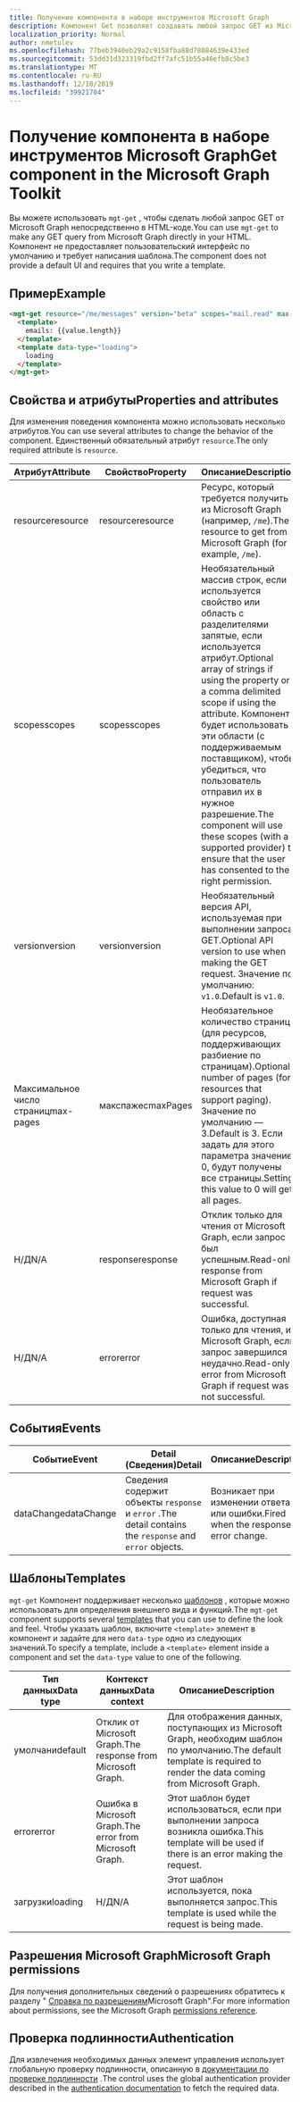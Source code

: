 ```yaml
---
title: Получение компонента в наборе инструментов Microsoft Graph
description: Компонент Get позволяет создавать любой запрос GET из Microsoft Graph непосредственно в HTML-коде.
localization_priority: Normal
author: nmetulev
ms.openlocfilehash: 77beb3940eb29a2c9158fba88d78084639e433ed
ms.sourcegitcommit: 53dd31d323319fbd2ff7afc51b55a46efb8c5be3
ms.translationtype: MT
ms.contentlocale: ru-RU
ms.lasthandoff: 12/10/2019
ms.locfileid: "39921704"
---
```

# <a name="get-component-in-the-microsoft-graph-toolkit"></a><span data-ttu-id="df1a2-103">Получение компонента в наборе инструментов Microsoft Graph</span><span class="sxs-lookup"><span data-stu-id="df1a2-103">Get component in the Microsoft Graph Toolkit</span></span>

<span data-ttu-id="df1a2-104">Вы можете использовать `mgt-get` , чтобы сделать любой запрос GET от Microsoft Graph непосредственно в HTML-коде.</span><span class="sxs-lookup"><span data-stu-id="df1a2-104">You can use `mgt-get` to make any GET query from Microsoft Graph directly in your HTML.</span></span> <span data-ttu-id="df1a2-105">Компонент не предоставляет пользовательский интерфейс по умолчанию и требует написания шаблона.</span><span class="sxs-lookup"><span data-stu-id="df1a2-105">The component does not provide a default UI and requires that you write a template.</span></span>

## <a name="example"></a><span data-ttu-id="df1a2-106">Пример</span><span class="sxs-lookup"><span data-stu-id="df1a2-106">Example</span></span>

```html
<mgt-get resource="/me/messages" version="beta" scopes="mail.read" max-pages="2">
  <template>
    emails: {{value.length}}
  </template>
  <template data-type="loading">
    loading
  </template>
</mgt-get>
```

## <a name="properties-and-attributes"></a><span data-ttu-id="df1a2-107">Свойства и атрибуты</span><span class="sxs-lookup"><span data-stu-id="df1a2-107">Properties and attributes</span></span>

<span data-ttu-id="df1a2-108">Для изменения поведения компонента можно использовать несколько атрибутов.</span><span class="sxs-lookup"><span data-stu-id="df1a2-108">You can use several attributes to change the behavior of the component.</span></span> <span data-ttu-id="df1a2-109">Единственный обязательный атрибут `resource`.</span><span class="sxs-lookup"><span data-stu-id="df1a2-109">The only required attribute is `resource`.</span></span>

| <span data-ttu-id="df1a2-110">Атрибут</span><span class="sxs-lookup"><span data-stu-id="df1a2-110">Attribute</span></span> | <span data-ttu-id="df1a2-111">Свойство</span><span class="sxs-lookup"><span data-stu-id="df1a2-111">Property</span></span>  | <span data-ttu-id="df1a2-112">Описание</span><span class="sxs-lookup"><span data-stu-id="df1a2-112">Description</span></span> |
| --- | --- | --- |
| <span data-ttu-id="df1a2-113">resource</span><span class="sxs-lookup"><span data-stu-id="df1a2-113">resource</span></span> | <span data-ttu-id="df1a2-114">resource</span><span class="sxs-lookup"><span data-stu-id="df1a2-114">resource</span></span> | <span data-ttu-id="df1a2-115">Ресурс, который требуется получить из Microsoft Graph (например, `/me`).</span><span class="sxs-lookup"><span data-stu-id="df1a2-115">The resource to get from Microsoft Graph (for example, `/me`).</span></span> |
| <span data-ttu-id="df1a2-116">scopes</span><span class="sxs-lookup"><span data-stu-id="df1a2-116">scopes</span></span> | <span data-ttu-id="df1a2-117">scopes</span><span class="sxs-lookup"><span data-stu-id="df1a2-117">scopes</span></span> | <span data-ttu-id="df1a2-118">Необязательный массив строк, если используется свойство или область с разделителями запятые, если используется атрибут.</span><span class="sxs-lookup"><span data-stu-id="df1a2-118">Optional array of strings if using the property or a comma delimited scope if using the attribute.</span></span> <span data-ttu-id="df1a2-119">Компонент будет использовать эти области (с поддерживаемым поставщиком), чтобы убедиться, что пользователь отправил их в нужное разрешение.</span><span class="sxs-lookup"><span data-stu-id="df1a2-119">The component will use these scopes (with a supported provider) to ensure that the user has consented to the right permission.</span></span> |
| <span data-ttu-id="df1a2-120">version</span><span class="sxs-lookup"><span data-stu-id="df1a2-120">version</span></span> | <span data-ttu-id="df1a2-121">version</span><span class="sxs-lookup"><span data-stu-id="df1a2-121">version</span></span> | <span data-ttu-id="df1a2-122">Необязательный версия API, используемая при выполнении запроса GET.</span><span class="sxs-lookup"><span data-stu-id="df1a2-122">Optional API version to use when making the GET request.</span></span> <span data-ttu-id="df1a2-123">Значение по умолчанию: `v1.0`.</span><span class="sxs-lookup"><span data-stu-id="df1a2-123">Default is `v1.0`.</span></span>  |
| <span data-ttu-id="df1a2-124">Максимальное число страниц</span><span class="sxs-lookup"><span data-stu-id="df1a2-124">max-pages</span></span> | <span data-ttu-id="df1a2-125">макспажес</span><span class="sxs-lookup"><span data-stu-id="df1a2-125">maxPages</span></span> | <span data-ttu-id="df1a2-126">Необязательное количество страниц (для ресурсов, поддерживающих разбиение по страницам).</span><span class="sxs-lookup"><span data-stu-id="df1a2-126">Optional number of pages (for resources that support paging).</span></span> <span data-ttu-id="df1a2-127">Значение по умолчанию — 3.</span><span class="sxs-lookup"><span data-stu-id="df1a2-127">Default is 3.</span></span> <span data-ttu-id="df1a2-128">Если задать для этого параметра значение 0, будут получены все страницы.</span><span class="sxs-lookup"><span data-stu-id="df1a2-128">Setting this value to 0 will get all pages.</span></span>  |
| <span data-ttu-id="df1a2-129">Н/Д</span><span class="sxs-lookup"><span data-stu-id="df1a2-129">N/A</span></span> | <span data-ttu-id="df1a2-130">response</span><span class="sxs-lookup"><span data-stu-id="df1a2-130">response</span></span> | <span data-ttu-id="df1a2-131">Отклик только для чтения от Microsoft Graph, если запрос был успешным.</span><span class="sxs-lookup"><span data-stu-id="df1a2-131">Read-only response from Microsoft Graph if request was successful.</span></span>  |
| <span data-ttu-id="df1a2-132">Н/Д</span><span class="sxs-lookup"><span data-stu-id="df1a2-132">N/A</span></span> |<span data-ttu-id="df1a2-133">error</span><span class="sxs-lookup"><span data-stu-id="df1a2-133">error</span></span>| <span data-ttu-id="df1a2-134">Ошибка, доступная только для чтения, из Microsoft Graph, если запрос завершился неудачно.</span><span class="sxs-lookup"><span data-stu-id="df1a2-134">Read-only error from Microsoft Graph if request was not successful.</span></span> |

## <a name="events"></a><span data-ttu-id="df1a2-135">События</span><span class="sxs-lookup"><span data-stu-id="df1a2-135">Events</span></span>
| <span data-ttu-id="df1a2-136">Событие</span><span class="sxs-lookup"><span data-stu-id="df1a2-136">Event</span></span> | <span data-ttu-id="df1a2-137">Detail (Сведения)</span><span class="sxs-lookup"><span data-stu-id="df1a2-137">Detail</span></span> | <span data-ttu-id="df1a2-138">Описание</span><span class="sxs-lookup"><span data-stu-id="df1a2-138">Description</span></span> |
| --- | --- | --- |
| <span data-ttu-id="df1a2-139">dataChange</span><span class="sxs-lookup"><span data-stu-id="df1a2-139">dataChange</span></span> | <span data-ttu-id="df1a2-140">Сведения содержит объекты `response` и `error` .</span><span class="sxs-lookup"><span data-stu-id="df1a2-140">The detail contains the `response` and `error` objects.</span></span> | <span data-ttu-id="df1a2-141">Возникает при изменении ответа или ошибки.</span><span class="sxs-lookup"><span data-stu-id="df1a2-141">Fired when the response or error change.</span></span> |

## <a name="templates"></a><span data-ttu-id="df1a2-142">Шаблоны</span><span class="sxs-lookup"><span data-stu-id="df1a2-142">Templates</span></span>

<span data-ttu-id="df1a2-143">`mgt-get` Компонент поддерживает несколько [шаблонов](../templates.md) , которые можно использовать для определения внешнего вида и функций.</span><span class="sxs-lookup"><span data-stu-id="df1a2-143">The `mgt-get` component supports several [templates](../templates.md) that you can use to define the look and feel.</span></span> <span data-ttu-id="df1a2-144">Чтобы указать шаблон, включите `<template>` элемент в компонент и задайте для него `data-type` одно из следующих значений.</span><span class="sxs-lookup"><span data-stu-id="df1a2-144">To specify a template, include a `<template>` element inside a component and set the `data-type` value to one of the following.</span></span>

| <span data-ttu-id="df1a2-145">Тип данных</span><span class="sxs-lookup"><span data-stu-id="df1a2-145">Data type</span></span> | <span data-ttu-id="df1a2-146">Контекст данных</span><span class="sxs-lookup"><span data-stu-id="df1a2-146">Data context</span></span> | <span data-ttu-id="df1a2-147">Описание</span><span class="sxs-lookup"><span data-stu-id="df1a2-147">Description</span></span> |
| --- | --- | --- |
| <span data-ttu-id="df1a2-148">умолчани</span><span class="sxs-lookup"><span data-stu-id="df1a2-148">default</span></span> | <span data-ttu-id="df1a2-149">Отклик от Microsoft Graph.</span><span class="sxs-lookup"><span data-stu-id="df1a2-149">The response from Microsoft Graph.</span></span> | <span data-ttu-id="df1a2-150">Для отображения данных, поступающих из Microsoft Graph, необходим шаблон по умолчанию.</span><span class="sxs-lookup"><span data-stu-id="df1a2-150">The default template is required to render the data coming from Microsoft Graph.</span></span> |
| <span data-ttu-id="df1a2-151">error</span><span class="sxs-lookup"><span data-stu-id="df1a2-151">error</span></span> | <span data-ttu-id="df1a2-152">Ошибка в Microsoft Graph.</span><span class="sxs-lookup"><span data-stu-id="df1a2-152">The error from Microsoft Graph.</span></span> | <span data-ttu-id="df1a2-153">Этот шаблон будет использоваться, если при выполнении запроса возникла ошибка.</span><span class="sxs-lookup"><span data-stu-id="df1a2-153">This template will be used if there is an error making the request.</span></span> |
| <span data-ttu-id="df1a2-154">загрузки</span><span class="sxs-lookup"><span data-stu-id="df1a2-154">loading</span></span> | <span data-ttu-id="df1a2-155">Н/Д</span><span class="sxs-lookup"><span data-stu-id="df1a2-155">N/A</span></span> | <span data-ttu-id="df1a2-156">Этот шаблон используется, пока выполняется запрос.</span><span class="sxs-lookup"><span data-stu-id="df1a2-156">This template is used while the request is being made.</span></span> |

## <a name="microsoft-graph-permissions"></a><span data-ttu-id="df1a2-157">Разрешения Microsoft Graph</span><span class="sxs-lookup"><span data-stu-id="df1a2-157">Microsoft Graph permissions</span></span>

<span data-ttu-id="df1a2-158">Для получения дополнительных сведений о разрешениях обратитесь к разделу " [Справка по разрешениям](https://docs.microsoft.com/graph/permissions-reference)Microsoft Graph".</span><span class="sxs-lookup"><span data-stu-id="df1a2-158">For more information about permissions, see the Microsoft Graph [permissions reference](https://docs.microsoft.com/graph/permissions-reference).</span></span> 

## <a name="authentication"></a><span data-ttu-id="df1a2-159">Проверка подлинности</span><span class="sxs-lookup"><span data-stu-id="df1a2-159">Authentication</span></span>

<span data-ttu-id="df1a2-160">Для извлечения необходимых данных элемент управления использует глобальную проверку подлинности, описанную в [документации по проверке подлинности](./../providers.md) .</span><span class="sxs-lookup"><span data-stu-id="df1a2-160">The control uses the global authentication provider described in the [authentication documentation](./../providers.md) to fetch the required data.</span></span>
